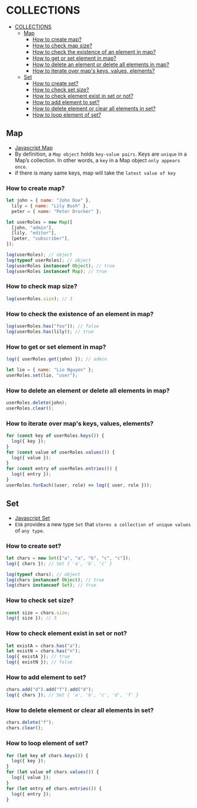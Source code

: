 # COLLECTIONS

- [COLLECTIONS](#collections)
  - [Map](#map)
    - [How to create map?](#how-to-create-map)
    - [How to check map size?](#how-to-check-map-size)
    - [How to check the existence of an element in map?](#how-to-check-the-existence-of-an-element-in-map)
    - [How to get or set element in map?](#how-to-get-or-set-element-in-map)
    - [How to delete an element or delete all elements in map?](#how-to-delete-an-element-or-delete-all-elements-in-map)
    - [How to iterate over map's keys, values, elements?](#how-to-iterate-over-maps-keys-values-elements)
  - [Set](#set)
    - [How to create set?](#how-to-create-set)
    - [How to check set size?](#how-to-check-set-size)
    - [How to check element exist in set or not?](#how-to-check-element-exist-in-set-or-not)
    - [How to add element to set?](#how-to-add-element-to-set)
    - [How to delete element or clear all elements in set?](#how-to-delete-element-or-clear-all-elements-in-set)
    - [How to loop element of set?](#how-to-loop-element-of-set)

## Map

- [Javascript Map](https://www.javascripttutorial.net/es6/javascript-map/)
- By definition, a `Map object` holds `key-value pairs`. Keys are `unique` in a Map’s collection. In other words, a `key` in a Map object `only appears once`.
- if there is many same keys, map will take the `latest value of key`

### How to create map?

```js
let john = { name: "John Doe" },
  lily = { name: "Lily Bush" },
  peter = { name: "Peter Drucker" };

let userRoles = new Map([
  [john, "admin"],
  [lily, "editor"],
  [peter, "subscriber"],
]);

log(userRoles); // object
log(typeof userRoles); // object
log(userRoles instanceof Object); // true
log(userRoles instanceof Map); // true
```

### How to check map size?

```js
log(userRoles.size); // 3
```

### How to check the existence of an element in map?

```js
log(userRoles.has("foo")); // false
log(userRoles.has(lily)); // true
```

### How to get or set element in map?

```js
log({ userRoles.get(john) }); // admin

let lio = { name: "Lio Nguyen" };
userRoles.set(lio, "user");
```

### How to delete an element or delete all elements in map?

```js
userRoles.delete(john);
userRoles.clear();
```

### How to iterate over map's keys, values, elements?

```js
for (const key of userRoles.keys()) {
  log({ key });
}
for (const value of userRoles.values()) {
  log({ value });
}
for (const entry of userRoles.entries()) {
  log({ entry });
}
userRoles.forEach((user, role) => log({ user, role }));
```

## Set

- [Javascript Set](https://www.javascripttutorial.net/es6/javascript-set/)
- `ES6` provides a new type `Set` that `stores a collection of unique values` of `any type`.

### How to create set?

```js
let chars = new Set(["a", "a", "b", "c", "c"]);
log({ chars }); // Set { 'a', 'b', 'c' }

log(typeof chars); // object
log(chars instanceof Object); // true
log(chars instanceof Set); // true
```

### How to check set size?

```js
const size = chars.size;
log({ size }); // 3
```

### How to check element exist in set or not?

```js
let existA = chars.has("a");
let existN = chars.has("n");
log({ existA }); // true
log({ existN }); // false
```

### How to add element to set?

```js
chars.add("d").add("f").add("d");
log({ chars }); // Set { 'a', 'b', 'c', 'd', 'f' }
```

### How to delete element or clear all elements in set?

```js
chars.delete("f");
chars.clear();
```

### How to loop element of set?

```js
for (let key of chars.keys()) {
  log({ key });
}
for (let value of chars.values()) {
  log({ value });
}
for (let entry of chars.entries()) {
  log({ entry });
}
```

